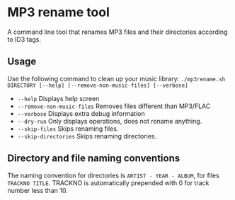 # MP3 rename tool

A command line tool that renames MP3 files and their directories according to ID3 tags.

## Usage
Use the following command to clean up your music library:
`./mp3rename.sh DIRECTORY [--help] [--remove-non-music-files] [--verbose]`

 * `--help`                        Displays help screen
 * `--remove-non-music-files`      Removes files different than MP3/FLAC
 * `--verbose`                     Displays extra debug information
 * `--dry-run`                     Only displays operations, does not rename anything.
 * `--skip-files`                  Skips renaming files.
 * `--skip-directories`            Skips renaming directories.

## Directory and file naming conventions

The naming convention for directories is `ARTIST - YEAR - ALBUM`, for files `TRACKNO TITLE`. TRACKNO is automatically prepended with 0 for track number less than 10.
